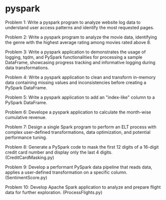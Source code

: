 # pyspark

Problem 1: Write a pyspark program to analyze website log data to understand user access patterns and identify the most requested pages.

Problem 2: Write a pyspark program to analyze the movie data, identifying the genre with the highest average rating among movies rated above 8.

Problem 3: Write a pyspark application to demonstrates the usage of logging, tqdm, and PySpark functionalities for processing a sample DataFrame, showcasing progress tracking and informative logging during data transformations.

Problem 4: Write a pyspark application to clean and transform in-memory data containing missing values and inconsistencies before creating a PySpark DataFrame.

Problem 5: Write a pyspark application to add an "index-like" column to a PySpark DataFrame.

Problem 6: Develope a pyspark application to calculate the month-wise cumulative revenue.

Problem 7: Design a single Spark program to perform an ELT process with complex user-defined transformations, data optimization, and potential performance tuning.

Problem 8: Generate a PySpark code to mask the first 12 digits of a 16-digit credit card number and display only the last 4 digits.(CreditCardMasking.py)

Problem 9: Develop a performant PySpark data pipeline that reads data, applies a user-defined transformation on a specific column. (SentimentScore.py)

Problem 10: Develop Apache Spark application to analyze and prepare flight data for further exploration. (ProcessFlights.py)
